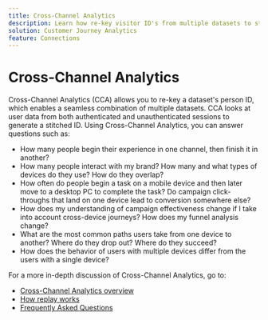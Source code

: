 ```yaml
---
title: Cross-Channel Analytics
description: Learn how re-key visitor ID's from multiple datasets to stitch visitors together.
solution: Customer Journey Analytics
feature: Connections
---
```


# Cross-Channel Analytics 

Cross-Channel Analytics (CCA) allows you to re-key a dataset's person ID, which enables a seamless combination of multiple datasets. CCA looks at user data from both authenticated and unauthenticated sessions to generate a stitched ID. Using Cross-Channel Analytics, you can answer questions such as:

* How many people begin their experience in one channel, then finish it in another?
* How many people interact with my brand? How many and what types of devices do they use? How do they overlap?
* How often do people begin a task on a mobile device and then later move to a desktop PC to complete the task? Do campaign click-throughs that land on one device lead to conversion somewhere else?
* How does my understanding of campaign effectiveness change if I take into account cross-device journeys? How does my funnel analysis change?
* What are the most common paths users take from one device to another? Where do they drop out? Where do they succeed?
* How does the behavior of users with multiple devices differ from the users with a single device?

For a more in-depth discussion of Cross-Channel Analytics, go to:

* [Cross-Channel Analytics overview](/help/cca/overview.md)
* [How replay works](/help/cca/replay.md)
* [Frequently Asked Questions](/help/cca/faq.md)